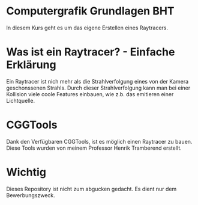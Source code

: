 # Computergrafik Grundlagen BHT
In diesem Kurs geht es um das eigene Erstellen eines Raytracers.

# Was ist ein Raytracer? - Einfache Erklärung
Ein Raytracer ist nich mehr als die Strahlverfolgung eines von der Kamera geschonssenen Strahls. Durch dieser Strahlverfolgung kann man bei einer Kollision viele coole Features einbauen, wie z.b. das emitieren einer Lichtquelle.

# CGGTools
Dank den Verfügbaren CGGTools, ist es möglich einen Raytracer zu bauen. Diese Tools wurden von meinem Professor Henrik Tramberend erstellt.

# Wichtig
Dieses Repository ist nicht zum abgucken gedacht. Es dient nur dem Bewerbungszweck.
